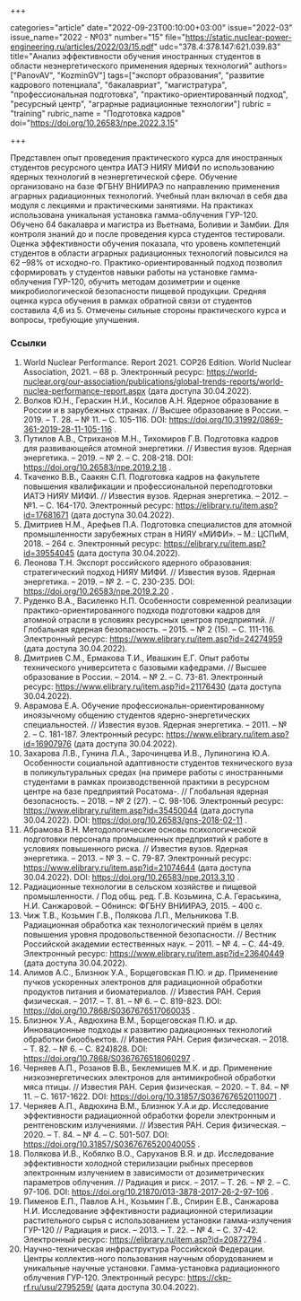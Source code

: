 +++

categories="article"
date="2022-09-23T00:10:00+03:00"
issue="2022-03"
issue_name="2022 - №03"
number="15"
file="https://static.nuclear-power-engineering.ru/articles/2022/03/15.pdf"
udc="378.4:378.147:621.039.83"
title="Анализ эффективности обучения иностранных студентов в области неэнергетического применения ядерных технологий"
authors=["PanovAV", "KozminGV"]
tags=["экспорт образования", "развитие кадрового потенциала", "бакалавриат", "магистратура", "профессиональная подготовка", "практико-ориентированный подход", "ресурсный центр", "аграрные радиационные технологии"]
rubric = "training"
rubric_name = "Подготовка кадров"
doi="https://doi.org/10.26583/npe.2022.3.15"

+++

Представлен опыт проведения практического курса для иностранных студентов ресурсного центра ИАТЭ НИЯУ МИФИ по использованию ядерных технологий в неэнергетической сфере. Обучение организовано на базе ФГБНУ ВНИИРАЭ по направлению применения аграрных радиационных технологий. Учебный план включал в себя два модуля с лекциями и практическими занятиями. На практиках использована уникальная установка гамма-облучения ГУР-120. Обучено 64 бакалавра и магистра из Вьетнама, Боливии и Замбии. Для контроля знаний до и после проведения курса студентов тестировали. Оценка эффективности обучения показала, что уровень компетенций студентов в области аграрных радиационных технологий повысился на 62 –98% от исходно-го. Практико-ориентированный подход позволил сформировать у студентов навыки работы на установке гамма-облучения ГУР-120, обучить методам дозиметрии и оценке микробиологической безопасности пищевой продукции. Средняя оценка курса обучения в рамках обратной связи от студентов составила 4,6 из 5. Отмечены сильные стороны практического курса и вопросы, требующие улучшения.

### Ссылки

1. World Nuclear Performance. Report 2021. COP26 Edition. World Nuclear Association, 2021. – 68 p. Электронный ресурс: https://world-nuclear.org/our-association/publications/global-trends-reports/world-nuclea-performance-report.aspx (дата доступа 30.04.2022).
2. Волков Ю.Н., Гераскин Н.И., Косилов А.Н. Ядерное образование в России и в зарубежных странах. // Высшее образование в России. – 2019. – Т. 28. – № 11. – С. 105-116. DOI: https://doi.org/10.31992/0869-361-2019-28-11-105-116 .
3. Путилов А.В., Стриханов М.Н., Тихомиров Г.В. Подготовка кадров для развивающейся атомной энергетики. // Известия вузов. Ядерная энергетика. – 2019. – № 2. – С. 208-218. DOI: https://doi.org/10.26583/npe.2019.2.18 .
4. Ткаченко В.В., Саакян С.П. Подготовка кадров на факультете повышения квалификации и профессиональной переподготовки ИАТЭ НИЯУ МИФИ. // Известия вузов. Ядерная энергетика. – 2012. – №1. – С. 164-170. Электронный ресурс: https://elibrary.ru/item.asp?id=17681671 (дата доступа 30.04.2022).
5. Дмитриев Н.М., Арефьев П.А. Подготовка специалистов для атомной промышленности зарубежных стран в НИЯУ «МИФИ». – М.: ЦСПиМ, 2018. – 264 с. Электронный ресурс: https://elibrary.ru/item.asp?id=39554045 (дата доступа 30.04.2022).
6. Леонова Т.Н. Экспорт российского ядерного образования: стратегический подход НИЯУ МИФИ. // Известия вузов. Ядерная энергетика. – 2019. – № 2. – С. 230-235. DOI: https://doi.org/10.26583/npe.2019.2.20 .
7. Руденко В.А., Василенко Н.П. Особенности современной реализации практико-ориентированного подхода подготовки кадров для атомной отрасли в условиях ресурсных центров предприятий. // Глобальная ядерная безопасность. – 2015. – № 2 (15). – С. 111-116. Электронный ресурс: https://www.elibrary.ru/item.asp?id=24274959 (дата доступа 30.04.2022).
8. Дмитриев С.М., Ермакова Т.И., Ивашкин Е.Г. Опыт работы технического университета с базовыми кафедрами. // Высшее образование в России. – 2014. – № 2. – С. 73-81. Электронный ресурс: https://www.elibrary.ru/item.asp?id=21176430 (дата доступа 30.04.2022).
9. Аврамова Е.А. Обучение профессиональн-ориентированному иноязычному общению студентов ядерно-энергетических специальностей. // Известия вузов. Ядерная энергетика. – 2011. – № 2. – С. 181-187. Электронный ресурс: https://www.elibrary.ru/item.asp?id=16907976 (дата доступа 30.04.2022).
10. Захарова Л.В., Гунина Л.А., Зарочинцева И.В., Лупиногина Ю.А. Особенности социальной адаптивности студентов технического вуза в поликультуральных средах (на примере работы с иностранными студентами в рамках производственной практики в ресурсном центре на базе предприятий Росатома-. // Глобальная ядерная безопасность. – 2018. – № 2 (27). – С. 98-106. Электронный ресурс: https://www.elibrary.ru/item.asp?id=35450044 (дата доступа 30.04.2022). DOI: https://doi.org/10.26583/gns-2018-02-11 .
11. Абрамова В.Н. Методологические основы психологической подготовки персонала промышленных предприятий к работе в условиях повышенного риска. // Известия вузов. Ядерная энергетика. – 2013. – № 3. – С. 79-87. Электронный ресурс: https://www.elibrary.ru/item.asp?id=21074644 (дата доступа 30.04.2022). DOI: https://doi.org/10.26583/npe.2013.3.10 .
12. Радиационные технологии в сельском хозяйстве и пищевой промышленности. / Под общ. ред. Г.В. Козьмина, С.А. Гераськина, Н.И. Санжаровой. – Обнинск: ФГБНУ ВНИИРАЭ, 2015. – 400 с.
13. Чиж Т.В., Козьмин Г.В., Полякова Л.П., Мельникова Т.В. Радиационная обработка как технологический приём в целях повышения уровня продовольственной безопасности. // Вестник Российской академии естественных наук. – 2011. – № 4. – С. 44-49. Электронный ресурс: https://www.elibrary.ru/item.asp?id=23640449 (дата доступа
30.04.2022).
14. Алимов А.С., Близнюк У.А., Борщеговская П.Ю. и др. Применение пучков ускоренных электронов для радиационной обработки продуктов питания и биоматериалов. // Известия РАН. Серия физическая. – 2017. – Т. 81. – № 6. – С. 819-823. DOI: https://doi.org/10.7868/S0367676517060035 .
15. Близнюк У.А., Авдюхина В.М., Борщеговская П.Ю. и др. Инновационные подходы к развитию радиационных технологий обработки биообъектов. // Известия РАН. Серия физическая. – 2018. – Т. 82. – № 6. – С. 824)828. DOI: https://doi.org/10.7868/S0367676518060297 .
16. Черняев А.П., Розанов В.В., Беклемишев М.К. и др. Применение низкоэнергетических электронов для антимикробной обработки мяса птицы. // Известия РАН. Серия физическая. – 2020. – Т. 84. – № 11. – С. 1617-1622. DOI: https://doi.org/10.31857/S0367676520110071 .
17. Черняев А.П., Авдюхина В.М., Близнюк У.А.и др. Исследование эффективности радиационной обработки форели электронным и рентгеновским излучениями. // Известия РАН. Серия физическая. – 2020. – Т. 84. – № 4. – С. 501-507. DOI: https://doi.org/10.31857/S0367676520040055 .
18. Полякова И.В., Кобялко В.О., Саруханов В.Я. и др. Исследование эффективности холодной стерилизации рыбных пресервов электронным излучением в зависимости от дозиметрических параметров облучения. // Радиация и риск. – 2017. – Т. 26. – № 2. – С. 97-106. DOI: https://doi.org/10.21870/013-3878-2017-26-2-97-106 .
19. Пименов Е.П., Павлов А.Н., Козьмин Г.В., Спирин Е.В., Санжарова Н.И. Исследование эффективности радиационной стерилизации растительного сырья с использованием установки гамма-излучения ГУР-120 // Радиация и риск. – 2013. – Т. 22. – № 4. – С. 37-42. Электронный ресурс: https://elibrary.ru/item.asp?id=20872794 .
20. Научно-техническая инфраструктура Российской Федерации. Центры коллектив-ного пользования научным оборудованием и уникальные научные установки. Гамма-установка радиационного облучения ГУР-120. Электронный ресурс: https://ckp-rf.ru/usu/2795259/ (дата доступа 30.04.2022).